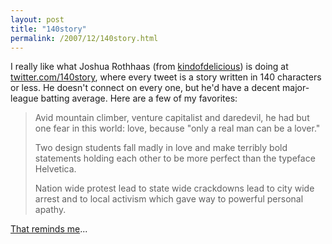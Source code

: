 ```yaml
---
layout: post
title: "140story"
permalink: /2007/12/140story.html
---
```


I really like what Joshua Rothhaas (from [kindofdelicious](http://kindofdelicious.blogspot.com/)) is doing at [twitter.com/140story](http://twitter.com/140story), where every tweet is a story written in 140 characters or less. He doesn't connect on every one, but he'd have a decent major-league batting average. Here are a few of my favorites:

> Avid mountain climber, venture capitalist and daredevil, he had but one fear in this world: love, because "only a real man can be a lover."
> 
> Two design students fall madly in love and make terribly bold statements holding each other to be more perfect than the typeface Helvetica.  
> 
> Nation wide protest lead to state wide crackdowns lead to city wide arrest and to local activism which gave way to powerful personal apathy.

[That reminds me](http://www.google.com/search?hl=en&client=firefox-a&rls=org.mozilla%3Aen-US%3Aofficial&hs=zbz&q=99+secrets+carl+steadman&btnG=Search)...
